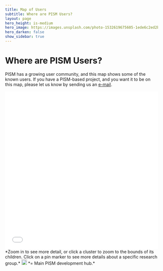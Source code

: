 ```yaml
---
title: Map of Users
subtitle: Where are PISM Users?
layout: page
hero_height: is-medium
hero_image: https://images.unsplash.com/photo-1532619675605-1ede6c2ed2b0
hero_darken: false
show_sidebar: true
---
```


# Where are PISM Users?

PISM has a growing user community, and this map shows some of the known users. If you have a PISM-based project, and you want it to be on this map, please let us know by sending us an <a href="mailto:{{ site.author.email }}">e-mail</a>.

<iframe src="/usersmap/map.html" height="520px" width="100%" style="border: none;"></iframe>
*Zoom in to see more detail, or click a cluster to zoom to the bounds of its children. Click on a pin marker to see more details about a specific research group.* <img src="https://raw.githubusercontent.com/pointhi/leaflet-color-markers/master/img/marker-icon-2x-orange.png" style="height: 18px;" /> *= Main PISM development hub.*

